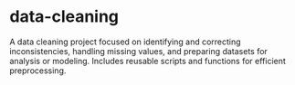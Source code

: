 # data-cleaning
A data cleaning project focused on identifying and correcting inconsistencies, handling missing values, and preparing datasets for analysis or modeling. Includes reusable scripts and functions for efficient preprocessing.
